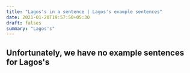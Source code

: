 ```yaml
---
title: "Lagos's in a sentence | Lagos's example sentences"
date: 2021-01-20T19:57:50+05:30
draft: falses
summary: "Lagos's"
---
```

## Unfortunately, we have no example sentences for Lagos's                 
